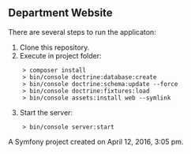 ## Department Website

There are several steps to run the applicaton:  
1. Clone this repository.  
2. Execute in project folder:

```
    > composer install
    > bin/console doctrine:database:create
    > bin/console doctrine:schema:update --force
    > bin/console doctrine:fixtures:load
    > bin/console assets:install web --symlink
```
3. Start the server:

```
    > bin/console server:start 
```

A Symfony project created on April 12, 2016, 3:05 pm.  
